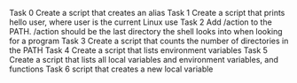 Task 0 Create a script that creates an alias
Task 1 Create a script that prints hello user, where user is the current Linux use
Task 2 Add /action to the PATH. /action should be the last directory the shell looks into when looking for a program
Task 3 Create a script that counts the number of directories in the PATH
Task 4 Create a script that lists environment variables
Task 5 Create a script that lists all local variables and environment variables, and functions
Task 6 script that creates a new local variable
